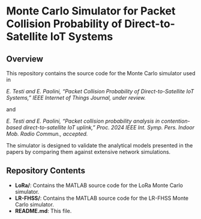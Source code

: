 # Monte Carlo Simulator for Packet Collision Probability of Direct-to-Satellite IoT Systems

## Overview

This repository contains the source code for the Monte Carlo simulator used in 

*E. Testi and E. Paolini, “Packet Collision Probability of Direct-to-Satellite IoT Systems,” IEEE Internet of Things Journal, under review.*

and

*E. Testi and E. Paolini, “Packet collision probability analysis in contention-based direct-to-satellite IoT uplink,” Proc. 2024 IEEE Int. Symp. Pers. Indoor Mob. Radio Commun., accepted.*

The simulator is designed to validate the analytical models presented in the papers by comparing them against extensive network simulations.


## Repository Contents

- **LoRa/**: Contains the MATLAB source code for the LoRa Monte Carlo simulator.
- **LR-FHSS/**: Contains the MATLAB source code for the LR-FHSS Monte Carlo simulator.
- **README.md**: This file.
